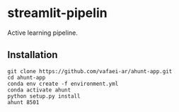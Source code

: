 # streamlit-pipelin
Active learning pipeline. 


## Installation

```
git clone https://github.com/vafaei-ar/ahunt-app.git
cd ahunt-app
conda env create -f environment.yml
conda activate ahunt
python setup.py install
ahunt 8501
```

